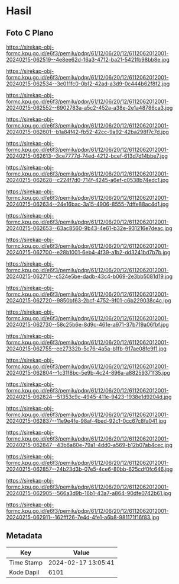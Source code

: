 # Hasil

## Foto C Plano

https://sirekap-obj-formc.kpu.go.id/e6f3/pemilu/pdpr/61/12/06/20/12/6112062012001-20240215-062519--4e8ee62d-16a3-4712-ba21-5421fb98bb8e.jpg

https://sirekap-obj-formc.kpu.go.id/e6f3/pemilu/pdpr/61/12/06/20/12/6112062012001-20240215-062534--3e011fc0-0b12-42ad-a3d9-0c444b62f8f2.jpg

https://sirekap-obj-formc.kpu.go.id/e6f3/pemilu/pdpr/61/12/06/20/12/6112062012001-20240215-062552--6902783a-a5c2-452a-a38e-2e1a48786ca3.jpg

https://sirekap-obj-formc.kpu.go.id/e6f3/pemilu/pdpr/61/12/06/20/12/6112062012001-20240215-062601--b1a84f42-fb52-42cc-9a92-42ba298f7c7d.jpg

https://sirekap-obj-formc.kpu.go.id/e6f3/pemilu/pdpr/61/12/06/20/12/6112062012001-20240215-062613--3ce7777d-74ed-4212-bcef-613d7d14bbe7.jpg

https://sirekap-obj-formc.kpu.go.id/e6f3/pemilu/pdpr/61/12/06/20/12/6112062012001-20240215-062628--c224f7d0-714f-4245-a6ef-c0538b74edc1.jpg

https://sirekap-obj-formc.kpu.go.id/e6f3/pemilu/pdpr/61/12/06/20/12/6112062012001-20240215-062634--24e16bac-3a15-4906-8555-7dffe88ac4d1.jpg

https://sirekap-obj-formc.kpu.go.id/e6f3/pemilu/pdpr/61/12/06/20/12/6112062012001-20240215-062653--63ac8560-9b43-4e61-b32e-931216e7deac.jpg

https://sirekap-obj-formc.kpu.go.id/e6f3/pemilu/pdpr/61/12/06/20/12/6112062012001-20240215-062700--e28b1001-6eb4-4f39-a1b2-dd3241bd7b7b.jpg

https://sirekap-obj-formc.kpu.go.id/e6f3/pemilu/pdpr/61/12/06/20/12/6112062012001-20240215-062710--c524e5be-dadb-43c4-b069-2e3bb5081d19.jpg

https://sirekap-obj-formc.kpu.go.id/e6f3/pemilu/pdpr/61/12/06/20/12/6112062012001-20240215-062720--9850bf63-2bcf-4752-9f01-c6b229038c4c.jpg

https://sirekap-obj-formc.kpu.go.id/e6f3/pemilu/pdpr/61/12/06/20/12/6112062012001-20240215-062730--58c25b6e-8d9c-461e-a971-37b719a06fbf.jpg

https://sirekap-obj-formc.kpu.go.id/e6f3/pemilu/pdpr/61/12/06/20/12/6112062012001-20240215-062755--ee27332b-5c76-4a5a-b1fb-917ae08fe9f1.jpg

https://sirekap-obj-formc.kpu.go.id/e6f3/pemilu/pdpr/61/12/06/20/12/6112062012001-20240215-062804--1c31f8bc-5e9b-4c24-896a-a88259371f35.jpg

https://sirekap-obj-formc.kpu.go.id/e6f3/pemilu/pdpr/61/12/06/20/12/6112062012001-20240215-062824--51353c9c-4945-411e-9423-1938e1d9204d.jpg

https://sirekap-obj-formc.kpu.go.id/e6f3/pemilu/pdpr/61/12/06/20/12/6112062012001-20240215-062837--11e9e4fe-98af-4bed-92c1-0cc67c8fa041.jpg

https://sirekap-obj-formc.kpu.go.id/e6f3/pemilu/pdpr/61/12/06/20/12/6112062012001-20240215-062847--43b6a60e-79a1-4dd0-a569-b12b07ab4cec.jpg

https://sirekap-obj-formc.kpu.go.id/e6f3/pemilu/pdpr/61/12/06/20/12/6112062012001-20240215-062857--24b23d3b-07e5-4ce6-80bb-625cdf0fc646.jpg

https://sirekap-obj-formc.kpu.go.id/e6f3/pemilu/pdpr/61/12/06/20/12/6112062012001-20240215-062905--566a3d9b-16b1-43a7-a864-90dfe0742b61.jpg

https://sirekap-obj-formc.kpu.go.id/e6f3/pemilu/pdpr/61/12/06/20/12/6112062012001-20240215-062911--162fff26-7e4d-4fe1-a6b8-981171f16f83.jpg


## Metadata

| Key        | Value               |
| ---------- | ------------------- |
| Time Stamp | 2024-02-17 13:05:41 |
| Kode Dapil | 6101                |



